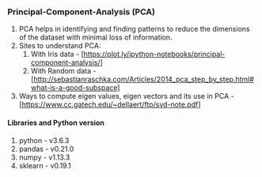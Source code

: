 ### Principal-Component-Analysis (PCA)

1. PCA helps in identifying and finding patterns to reduce the dimensions of the dataset with minimal loss of information.
2. Sites to understand PCA:
    1. With Iris data - [https://plot.ly/ipython-notebooks/principal-component-analysis/]
    2. With Random data - [http://sebastianraschka.com/Articles/2014_pca_step_by_step.html#what-is-a-good-subspace]
3. Ways to compute eigen values, eigen vectors and its use in PCA - [https://www.cc.gatech.edu/~dellaert/ftp/svd-note.pdf]

#### Libraries and Python version
1. python - v3.6.3
2. pandas - v0.21.0
3. numpy - v1.13.3
4. sklearn - v0.19.1